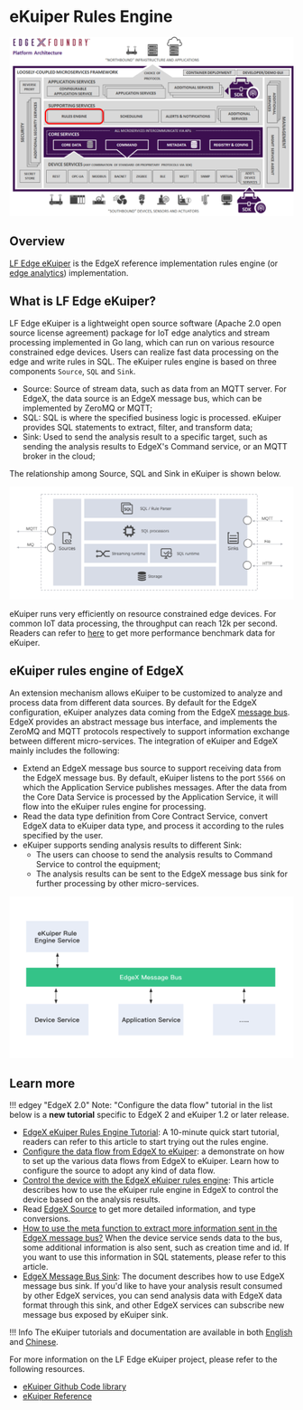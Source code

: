 # eKuiper Rules Engine

![image](EdgeX_eKuiperRulesEngine.png)

## Overview

[LF Edge eKuiper](https://www.emqx.io/products/kuiper) is the EdgeX reference implementation rules engine (or [edge analytics](../../../general/Definitions.md#edge-analytics)) implementation.

## What is LF Edge eKuiper?

LF Edge eKuiper is a lightweight open source software (Apache 2.0 open source license agreement) package for IoT edge analytics and stream processing implemented in Go lang, which can run on various resource constrained edge devices. Users can realize fast data processing on the edge and write rules in SQL. The eKuiper rules engine is based on three components `Source`, `SQL` and `Sink`.

- Source: Source of stream data, such as data from an MQTT server. For EdgeX, the data source is an EdgeX message bus, which can be implemented by ZeroMQ or MQTT;
- SQL: SQL is where the specified business logic is processed. eKuiper provides SQL statements to extract, filter, and transform data;
- Sink: Used to send the analysis result to a specific target, such as sending the analysis results to EdgeX's Command service, or an MQTT broker in the cloud;

The relationship among Source, SQL and Sink in eKuiper is shown below.

![](arch.png)

eKuiper runs very efficiently on resource constrained edge devices. For common IoT data processing, the throughput can reach 12k per second. Readers can refer to [here](https://github.com/lf-edge/ekuiper#performance-test-result) to get more performance benchmark data for eKuiper.

## eKuiper rules engine of EdgeX

An extension mechanism allows eKuiper to be customized to analyze and process data from different data sources. By default for the EdgeX configuration, eKuiper analyzes data coming from the EdgeX [message bus](https://github.com/edgexfoundry/go-mod-messaging). EdgeX provides an abstract message bus interface, and implements the ZeroMQ and MQTT protocols respectively to support information exchange between different micro-services. The integration of eKuiper and EdgeX mainly includes the following:

- Extend an EdgeX message bus source to support receiving data from the EdgeX message bus. By default, eKuiper listens to the port `5566` on which the Application Service publishes messages. After the data from the Core Data Service is processed by the Application Service, it will flow into the eKuiper rules engine for processing.
- Read the data type definition from Core Contract Service, convert EdgeX data to eKuiper data type, and process it according to the rules specified by the user.
- eKuiper supports sending analysis results to different Sink:
  - The users can choose to send the analysis results to Command Service to control the equipment;
  - The analysis results can be sent to the EdgeX message bus sink for further processing by other micro-services.

![](arch_light.png)

## Learn more

!!! edgey "EdgeX 2.0"
Note: "Configure the data flow" tutorial in the list below is a **new tutorial** specific to EdgeX 2 and eKuiper 1.2 or later release.

- [EdgeX eKuiper Rules Engine Tutorial](https://github.com/lf-edge/ekuiper/blob/master/docs/en_US/edgex/edgex_rule_engine_tutorial.md): A 10-minute quick start tutorial, readers can refer to this article to start trying out the rules engine.
- [Configure the data flow from EdgeX to eKuiper](https://github.com/lf-edge/ekuiper/blob/master/docs/en_US/edgex/edgex_source_tutorial.md):  a demonstrate on how to set up the various data flows from EdgeX to eKuiper.  Learn how to configure the source to adopt any kind of data flow.
- [Control the device with the EdgeX eKuiper rules engine](https://github.com/lf-edge/ekuiper/blob/master/docs/en_US/edgex/edgex_rule_engine_command.md): This article describes how to use the eKuiper rule engine in EdgeX to control the device based on the analysis results.
- Read [EdgeX Source](https://github.com/lf-edge/ekuiper/blob/master/docs/en_US/rules/sources/edgex.md) to get more detailed information, and type conversions.
- [How to use the meta function to extract more information sent in the EdgeX message bus?](https://github.com/lf-edge/ekuiper/blob/master/docs/en_US/edgex/edgex_meta.md) When the device service sends data to the bus, some additional information is also sent, such as creation time and id. If you want to use this information in SQL statements, please refer to this article.
- [EdgeX Message Bus Sink](https://github.com/lf-edge/ekuiper/blob/master/docs/en_US/rules/sinks/edgex.md): The document describes how to use EdgeX message bus sink. If you'd like to have your analysis result consumed by other EdgeX services, you can send analysis data with EdgeX data format through this sink, and other EdgeX services can subscribe new message bus exposed by eKuiper sink.

!!! Info
  The eKuiper tutorials and documentation are available in both [English](https://github.com/lf-edge/ekuiper/tree/master/docs/en_US/edgex) and [Chinese](https://github.com/lf-edge/ekuiper/tree/master/docs/zh_CN/edgex).

For more information on the LF Edge eKuiper project, please refer to the following resources.

- [eKuiper Github Code library](https://github.com/lf-edge/ekuiper/)
- [eKuiper Reference](https://github.com/lf-edge/ekuiper/blob/master/docs/en_US/reference.md)
